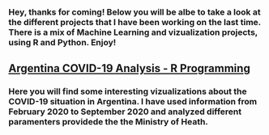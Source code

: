 ### Hey, thanks for coming! Below you will be albe to take a look at the different projects that I have been working on the last time. There is a mix of Machine Learning and vizualization projects, using R and Python. Enjoy! 

## [Argentina COVID-19 Analysis - R Programming](https://github.com/Chaspeer/Data-Science.Projects/blob/main/COVID.ipynb)

### Here you will find some interesting vizualizations about the COVID-19 situation in Argentina. I have used information from February 2020 to September 2020 and analyzed different paramenters providede the the Ministry of Heath. 
